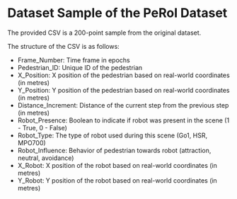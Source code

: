 # Dataset Sample of the PeRoI Dataset

The provided CSV is a 200-point sample from the original dataset.

The structure of the CSV is as follows:

- Frame_Number: Time frame in epochs
- Pedestrian_ID: Unique ID of the pedestrian
- X_Position: X position of the pedestrian based on real-world coordinates (in metres)
- Y_Position: Y position of the pedestrian based on real-world coordinates (in metres)
- Distance_Increment: Distance of the current step from the previous step (in metres)
- Robot_Presence: Boolean to indicate if robot was present in the scene (1 - True, 0 - False)
- Robot_Type: The type of robot used during this scene (Go1, HSR, MPO700)
- Robot_Influence: Behavior of pedestrian towards robot (attraction, neutral, avoidance)
- X_Robot: X position of the robot based on real-world coordinates (in metres)
- Y_Robot: Y position of the robot based on real-world coordinates (in metres)
